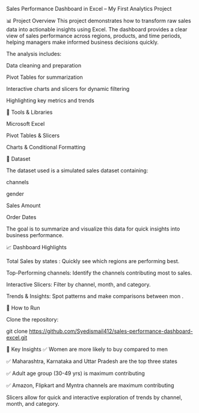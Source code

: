 Sales Performance Dashboard in Excel – My First Analytics Project

📊 Project Overview
This project demonstrates how to transform raw sales data into actionable insights using Excel. The dashboard provides a clear view of sales performance across regions, products, and time periods, helping managers make informed business decisions quickly.

The analysis includes:

Data cleaning and preparation

Pivot Tables for summarization

Interactive charts and slicers for dynamic filtering

Highlighting key metrics and trends

🧰 Tools & Libraries

Microsoft Excel

Pivot Tables & Slicers


Charts & Conditional Formatting

🧾 Dataset

The dataset used is a simulated sales dataset containing:

channels

gender

Sales Amount

Order Dates

The goal is to summarize and visualize this data for quick insights into business performance.

📈 Dashboard Highlights

Total Sales by states : Quickly see which regions are performing best.

Top-Performing channels: Identify the channels contributing most to sales.

Interactive Slicers: Filter by channel, month, and category.

Trends & Insights: Spot patterns and make comparisons between mon .

📝 How to Run

Clone the repository:

git clone https://github.com/Syedismail412/sales-performance-dashboard-excel.git


📌 Key Insights
 ✅ Women are more likely to buy compared to men 

 ✅ Maharashtra, Karnataka and Uttar Pradesh are the top three states  

 ✅ Adult age group (30-49 yrs) is maximum contributing 

 ✅  Amazon, Flipkart and Myntra channels  are maximum contributing 



Slicers allow for quick and interactive exploration of trends by channel, month, and category.
